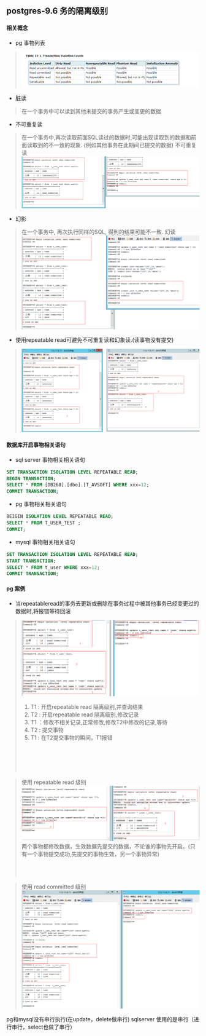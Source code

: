 ## postgres-9.6 务的隔离级别

#### 相关概念

* pg 事物列表
>![](./images/pg-table.png)

* 脏读
> 在一个事务中可以读到其他未提交的事务产生或变更的数据

* 不可重复读
> 在一个事务中,再次读取前面SQL读过的数据时,可能出现读取到的数据和前面读取到的不一致的现象. (例如其他事务在此期间已提交的数据)
> 不可重复读
![](./images/read-commited-repat.png)


* 幻影
> 在一个事务中, 再次执行同样的SQL, 得到的结果可能不一致.
> 幻读
![](./images/read-commited-phantom.png)


* 使用repeatable read可避免不可重复读和幻象读.(读事物没有提交)
>![](./images/repeatable-read.png)

#### 数据库开启事物相关语句

* sql server 事物相关相关语句

```sql
SET TRANSACTION ISOLATION LEVEL REPEATABLE READ;
BEGIN TRANSACTION;
SELECT * FROM [DB268].[dbo].[T_AVSOFT] WHERE xxx=12;
COMMIT TRANSACTION;
```

* pg 事物相关相关语句

```sql
BEIGIN ISOLATION LEVEL REPEATABLE READ;
SELECT * FROM T_USER_TEST ;
COMMIT;
```

* mysql 事物相关相关语句
```sql
SET TRANSACTION ISOLATION LEVEL REPEATABLE READ;
START TRANSACTION;
SELECT * FROM t_user WHERE xxx=12;
COMMIT TRANSACTION;
```

#### pg 案例

* 当repeatableread的事务去更新或删除在事务过程中被其他事务已经变更过的数据时,将报错等待回滚
> ![](./images/1.png)<br/>
> 1. T1 : 开启repeatable read 隔离级别,并查询结果<br/>
> 2. T2 : 开启repeatable read 隔离级别,修改记录<br/>
> 3. T1 ：修改不相关记录,正常修改,修改T2中修改的记录,等待<br/>
> 4. T2 : 提交事物<br/>
> 5. T1 : 在T2提交事物的瞬间，T1报错<br/>
> <br/>
> <br/>
> <br/>
> <br/>

> 使用 repeatable read 级别
> ![](./images/2.png)<br/>
> 两个事物都修改数据，生效数据先提交的数据，不论谁的事物先开启。(只有一个事物提交成功,先提交的事物生效，另一个事物异常)
> <br/>
> <br/>
> <br/>
> <br/>

> 使用 read committed 级别<br/>
> ![](./images/committed-read.png)<br/>

pg和mysql没有串行执行(在update，delete做串行)
sqlserver 使用的是串行（进行串行，select也做了串行）
